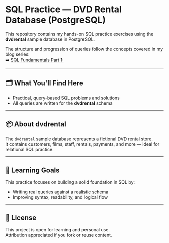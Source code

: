# SQL Practice — DVD Rental Database (PostgreSQL)

This repository contains my hands-on SQL practice exercises using the **dvdrental** sample database in PostgreSQL.

The structure and progression of queries follow the concepts covered in my blog series:  
➡️ [SQL Fundamentals Part 1: ](link)

---

## 🗂️ What You'll Find Here

- Practical, query-based SQL problems and solutions
- All queries are written for the **dvdrental** schema

---

## 📦 About dvdrental

The `dvdrental` sample database represents a fictional DVD rental store.  
It contains customers, films, staff, rentals, payments, and more — ideal for relational SQL practice.

---

## 🧠 Learning Goals

This practice focuses on building a solid foundation in SQL by:
- Writing real queries against a realistic schema
- Improving syntax, readability, and logical flow

---

## 📄 License

This project is open for learning and personal use.  
Attribution appreciated if you fork or reuse content.
